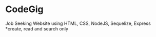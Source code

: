 # CodeGig
Job Seeking Website using HTML, CSS, NodeJS, Sequelize, Express
*create, read and search only
